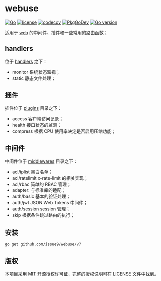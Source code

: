 # webuse

[![Go](https://github.com/issue9/webuse/actions/workflows/go.yml/badge.svg)](https://github.com/issue9/webuse/actions/workflows/go.yml)
[![license](https://img.shields.io/badge/license-MIT-brightgreen.svg?style=flat)](https://opensource.org/licenses/MIT)
[![codecov](https://codecov.io/gh/issue9/webuse/branch/master/graph/badge.svg)](https://codecov.io/gh/issue9/webuse)
[![PkgGoDev](https://pkg.go.dev/badge/github.com/issue9/webuse/v7)](https://pkg.go.dev/github.com/issue9/webuse/v7)
[![Go version](https://img.shields.io/github/go-mod/go-version/issue9/webuse)](https://golang.org)

 适用于 [web](https://pkg.go.dev/github.com/issue9/web) 的中间件、插件和一些常用的路由函数；

## handlers

位于 [handlers](handlers) 之下：

- monitor 系统状态监视；
- static 静态文件处理；

## 插件

插件位于 [plugins](plugins) 目录之下：

- access 客户端访问记录；
- health 接口状态的监测；
- compress 根据 CPU 使用率决定是否启用压缩功能；

## 中间件

中间件位于 [middlewares](middlewares) 目录之下：

- acl/iplist 黑白名单；
- acl/ratelimit x-rate-limit 的相关实现；
- acl/rbac 简单的 RBAC 管理；
- adapter: 与标准库的适配；
- auth/basic 基本的验证处理；
- auth/jwt JSON Web Tokens 中间件；
- auth/session session 管理；
- skip 根据条件跳过路由的执行；

## 安装

```shell
go get github.com/issue9/webuse/v7
```

## 版权

本项目采用 [MIT](https://opensource.org/licenses/MIT) 开源授权许可证，完整的授权说明可在 [LICENSE](LICENSE) 文件中找到。

